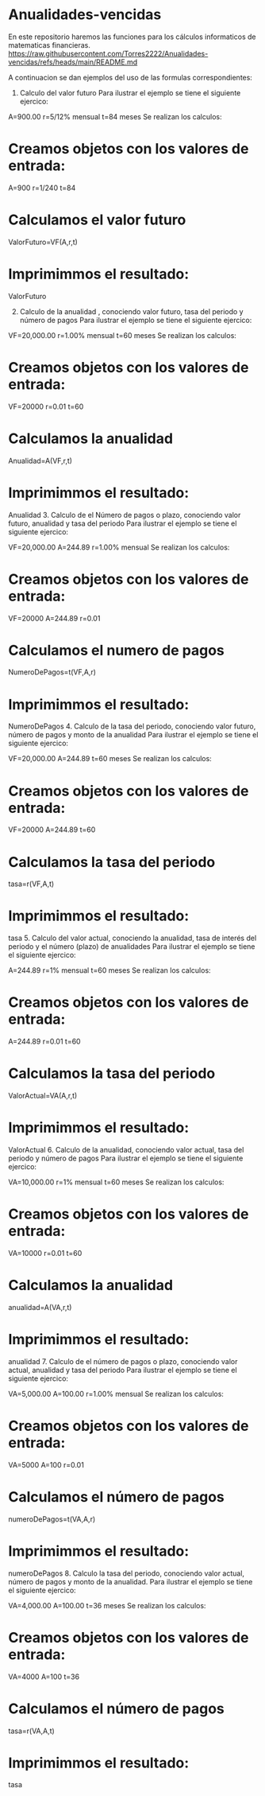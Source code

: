 # Anualidades-vencidas 
En este repositorio haremos las funciones para los cálculos informaticos de matematicas financieras.  
https://raw.githubusercontent.com/Torres2222/Anualidades-vencidas/refs/heads/main/README.md

A continuacion se dan ejemplos del uso de las formulas correspondientes:

1. Calculo del valor futuro
Para ilustrar el ejemplo se tiene el siguiente ejercico:

A=900.00 
r=5/12% mensual 
t=84 meses
Se realizan los calculos:
# Creamos objetos con los valores de entrada:
A=900
r=1/240
t=84
# Calculamos el valor futuro
ValorFuturo=VF(A,r,t)
# Imprimimmos el resultado: 
ValorFuturo

2. Calculo de la anualidad , conociendo valor futuro, tasa del periodo y número de pagos
Para ilustrar el ejemplo se tiene el siguiente ejercico:

VF=20,000.00 
r=1.00% mensual 
t=60 meses
Se realizan los calculos:

# Creamos objetos con los valores de entrada:
VF=20000
r=0.01
t=60
# Calculamos la anualidad
Anualidad=A(VF,r,t)
# Imprimimmos el resultado: 
Anualidad
3. Calculo de el Número de pagos o plazo, conociendo valor futuro, anualidad y tasa del periodo
Para ilustrar el ejemplo se tiene el siguiente ejercico:

VF=20,000.00 
A=244.89 
r=1.00% mensual
Se realizan los calculos:

# Creamos objetos con los valores de entrada:
VF=20000
A=244.89
r=0.01
# Calculamos el numero de pagos
NumeroDePagos=t(VF,A,r)
# Imprimimmos el resultado: 
NumeroDePagos
4. Calculo de la tasa del periodo, conociendo valor futuro, número de pagos y monto de la anualidad
Para ilustrar el ejemplo se tiene el siguiente ejercico:

VF=20,000.00 
A=244.89 
t=60 meses
Se realizan los calculos:

# Creamos objetos con los valores de entrada:
VF=20000
A=244.89
t=60
# Calculamos la tasa del periodo
tasa=r(VF,A,t)
# Imprimimmos el resultado: 
tasa
5. Calculo del valor actual, conociendo la anualidad, tasa de interés del periodo y el número (plazo) de anualidades
Para ilustrar el ejemplo se tiene el siguiente ejercico:

A=244.89 
r=1% mensual 
t=60 meses
Se realizan los calculos:

# Creamos objetos con los valores de entrada:
A=244.89
r=0.01
t=60
# Calculamos la tasa del periodo
ValorActual=VA(A,r,t)
# Imprimimmos el resultado: 
ValorActual
6. Calculo de la anualidad, conociendo valor actual, tasa del periodo y número de pagos
Para ilustrar el ejemplo se tiene el siguiente ejercico:

VA=10,000.00 
r=1% mensual 
t=60 meses
Se realizan los calculos:

# Creamos objetos con los valores de entrada:
VA=10000
r=0.01
t=60
# Calculamos la anualidad
anualidad=A(VA,r,t)
# Imprimimmos el resultado: 
anualidad
7. Calculo de el número de pagos o plazo, conociendo valor actual, anualidad y tasa del periodo
Para ilustrar el ejemplo se tiene el siguiente ejercico:

VA=5,000.00 
A=100.00 
r=1.00% mensual
Se realizan los calculos:

# Creamos objetos con los valores de entrada:
VA=5000
A=100
r=0.01
# Calculamos el número de pagos
numeroDePagos=t(VA,A,r)
# Imprimimmos el resultado: 
numeroDePagos
8. Calculo la tasa del periodo, conociendo valor actual, número de pagos y monto de la anualidad.
Para ilustrar el ejemplo se tiene el siguiente ejercico:

VA=4,000.00 
A=100.00 
t=36 meses
Se realizan los calculos:

# Creamos objetos con los valores de entrada:
VA=4000
A=100
t=36
# Calculamos el número de pagos
tasa=r(VA,A,t)
# Imprimimmos el resultado: 
tasa
